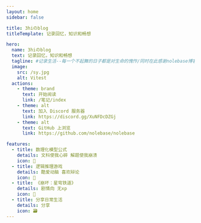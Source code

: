 ```yaml
---
layout: home
sidebar: false

title: 3hiのblog
titleTemplate: 记录回忆，知识和畅想

hero:
  name: 3hiのblog
  text: 记录回忆，知识和畅想
  tagline: #记录生活--每一个不起舞的日子都是对生命的愧怍/同时在此感谢nolebase博客模板的作者们的付出
  image:
    src: /sy.jpg
    alt: Vitest
  actions:
    - theme: brand
      text: 开始阅读
      link: /笔记/index
    - theme: alt
      text: 加入 Discord 服务器
      link: https://discord.gg/XuNFDcDZGj
    - theme: alt
      text: GitHub 上浏览
      link: https://github.com/nolebase/nolebase

features:
  - title: 数理化模型公式
    details: 文科使我心碎 解题使我崩溃
    icon: 🌈
  - title: 逻辑推理游戏
    details: 酷爱动脑 喜欢辩论
    icon: 📃
  - title: 《崩坏：星穹铁道》
    details: 剧情向 无xp
    icon: 🚀
  - title: 分享日常生活
    details: 分享
    icon: 🗃
---
```


<HomePage />
